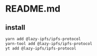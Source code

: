 # README.md

    

## install

```bash
yarn add @lazy-ipfs/ipfs-protocol
yarn-tool add @lazy-ipfs/ipfs-protocol
yt add @lazy-ipfs/ipfs-protocol
```

